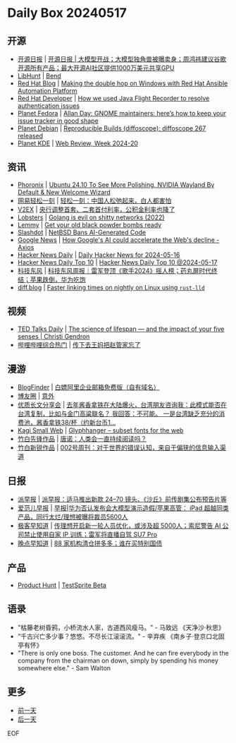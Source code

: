 # Daily Box 20240517

## 开源
- [开源日报](https://www.oschina.net/news/column?columnId=25) | [开源日报 | 大模型开战；大模型独角兽被曝卖身；周鸿祎建议谷歌开源所有产品；最大开源AI社区提供1000万美元共享GPU](https://www.oschina.net/news/292962)
- [LibHunt](https://www.libhunt.com/) | [Bend](https://www.libhunt.com/r/Bend)
- [Red Hat Blog](https://www.redhat.com/en/blog) | [Making the double hop on Windows with Red Hat Ansible Automation Platform](https://www.redhat.com/en/blog/making-double-hop-windows-ansible)
- [Red Hat Developer](https://developers.redhat.com/) | [How we used Java Flight Recorder to resolve authentication issues](https://developers.redhat.com/articles/2024/05/17/how-we-used-java-flight-recorder-resolve-authentication-issues)
- [Planet Fedora](http://fedoraplanet.org/) | [Allan Day: GNOME maintainers: here’s how to keep your issue tracker in good shape](https://blogs.gnome.org/aday/2024/05/17/gnome-maintainers-heres-how-to-keep-your-issue-tracker-in-good-shape/)
- [Planet Debian](https://planet.debian.org/) | [Reproducible Builds (diffoscope): diffoscope 267 released](https://diffoscope.org/news/diffoscope-267-released/)
- [Planet KDE](https://planet.kde.org/) | [Web Review, Week 2024-20](https://ervin.ipsquad.net/blog/2024/05/17/web-review-week-2024-20/?utm_source=atom_feed)

## 资讯
- [Phoronix](https://www.phoronix.com/) | [Ubuntu 24.10 To See More Polishing, NVIDIA Wayland By Default & New Welcome Wizard](https://www.phoronix.com/news/Ubuntu-24.10-Roadmap)
- [网易轻松一刻](https://m.163.com/touch/exclusive/sub/qsyk) | [轻松一刻：中国人松弛起来，白人都害怕](https://m.163.com/news/article/J2DU3IKL000181BR.html)
- [V2EX](https://www.v2ex.com/) | [央行调整首套、二套首付利率，公积金利率也降了](https://www.v2ex.com/t/1041616)
- [Lobsters](https://lobste.rs/) | [Golang is evil on shitty networks (2022)](https://lobste.rs/s/5zjwgs/golang_is_evil_on_shitty_networks_2022)
- [Lemmy](https://lemmy.world/?dataType=Post&listingType=All&page=1&sort=TopDay) | [Get your old black powder bombs ready](https://i.imgur.com/Ro8DvpY.jpg)
- [Slashdot](https://developers.slashdot.org/) | [NetBSD Bans AI-Generated Code](https://tech.slashdot.org/story/24/05/17/007240/netbsd-bans-ai-generated-code?utm_source=rss1.0mainlinkanon&utm_medium=feed)
- [Google News](https://news.google.com/topics/CAAqJggKIiBDQkFTRWdvSUwyMHZNRGRqTVhZU0FtVnVHZ0pWVXlnQVAB/sections/CAQiQ0NCQVNMQW9JTDIwdk1EZGpNWFlTQW1WdUdnSlZVeUlOQ0FRYUNRb0hMMjB2TUcxcmVpb0pFZ2N2YlM4d2JXdDZLQUEqKggAKiYICiIgQ0JBU0Vnb0lMMjB2TURkak1YWVNBbVZ1R2dKVlV5Z0FQAVAB) | [How Google's AI could accelerate the Web's decline - Axios](https://news.google.com/rss/articles/CBMiR2h0dHBzOi8vd3d3LmF4aW9zLmNvbS8yMDI0LzA1LzE3L2dvb2dsZS1vcGVuYWktYWktZ2VuZXJhdGl2ZS1wdWJsaXNoZXJz0gEA?oc=5)
- [Hacker News Daily](https://www.daemonology.net/hn-daily/) | [Daily Hacker News for 2024-05-16](https://www.daemonology.net/hn-daily/2024-05-16.html)
- [Hacker News Daily Top 10](https://github.com/headllines/hackernews-daily) | [Hacker News Daily Top 10 @2024-05-17](https://github.com/headllines/hackernews-daily/issues/1407)
- [科技东风](https://m.smzdm.com/tag/tn0400v/) | [科技东风周报｜雷军登顶《歌手2024》摇人榜；药丸屏时代终结；苹果跌倒，华为吃饱](https://post.m.smzdm.com/p/a0x9q679/)
- [diff.blog](https://diff.blog/) | [Faster linking times on nightly on Linux using `rust-lld`](https://diff.blog/post/faster-linking-times-on-nightly-on-linux-using-rust-lld-176074/)

## 视频
- [TED Talks Daily](https://www.ted.com/talks) | [The science of lifespan — and the impact of your five senses | Christi Gendron](https://www.ted.com/talks/christi_gendron_the_science_of_lifespan_and_the_impact_of_your_five_senses?rss)
- [哔哩哔哩综合热门](https://www.bilibili.com/v/popular/all/) | [传下去王妈把赵管家忘了](https://b23.tv/BV1QT421D7nK)

## 漫游
- [BlogFinder](https://bf.zzxworld.com/) | [白嫖阿里企业邮箱免费版（自有域名）](https://dabenshi.cn/292.html?utm_source=blogfinder)
- [博友圈](https://www.boyouquan.com/home) | [意外](https://www.boyouquan.com/go?from=feed&link=https%3A%2F%2Fwww.savouer.com%2F8660.html)
- [优质长文分享会](https://m.okjike.com/topics/56d2fabe7cb3331100467e2b) | [去年酱香拿铁在大陆爆火，台湾朋友咨询我：此模式能否在台湾复制，比如与金门高粱联名？ 我回答：不可能。 一是台湾缺乏充分的消费池，酱香拿铁38/杯（约新台币1...](https://mp.weixin.qq.com/s/B2wkm4OKL_KrmMVF3W5Umw)
- [Kagi Small Web](https://kagi.com/smallweb) | [Glyphhanger – subset fonts for the web](https://jonas.brusman.se/glyphhanger/)
- [竹白先锋作品](https://www.zhubai.wiki/) | [唐诺：人类会一直持续阅读吗？](https://open.zhubai.wiki/a/l/t/z/pl/ouranswers/2403192090373988352)
- [竹白新锐作品](https://www.zhubai.wiki/) | [002号周刊：对于世界的错误认知，来自于偏狭的信息输入渠道](https://open.zhubai.wiki/a/l/t/z/pl/yanfuchu/2403187747700711424)

## 日报
- [派早报](https://sspai.com/tag/%E6%B4%BE%E6%97%A9%E6%8A%A5) | [派早报：适马推出新款 24⁠–70 镜头、《沙丘》前传剧集公布预告片等](https://sspai.com/post/88862)
- [爱范儿早报](https://www.ifanr.com/category/ifanrnews) | [早报|华为否认发布会大模型演示造假/苹果高管： iPad 超越同类产品，同行太烂/理想被曝将裁员5600人](https://www.ifanr.com/1585824)
- [极客早知道](https://www.geekpark.net/column/74) | [传理想开启新一轮人员优化，或涉及超 5000人；索尼警告 AI 公司禁止使用自家 IP 训练；雷军将直播自驾 SU7 Pro](https://www.geekpark.net/news/335161)
- [晚点早知道](https://www.latepost.com/news/index?proma=3) | [88 家机构清仓拼多多；谁在买特别国债](https://www.latepost.com/news/dj_detail?id=2286)

## 产品
- [Product Hunt](https://www.producthunt.com) | [TestSprite Beta ](https://www.producthunt.com/posts/testsprite-beta)

## 语录
- "枯藤老树昏鸦，小桥流水人家，古道西风瘦马。" - 马致远 《天净沙·秋思》
- "千古兴亡多少事？悠悠。不尽长江滚滚流。" - 辛弃疾 《南乡子·登京口北固亭有怀》
- "There is only one boss. The customer. And he can fire everybody in the company from the chairman on down, simply by spending his money somewhere else." - Sam Walton

## 更多
- [前一天](daily-box-20240516.md)
- [后一天](daily-box-20240518.md)

EOF